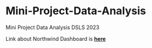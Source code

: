 # Mini-Project-Data-Analysis
Mini Project Data Analysis DSLS 2023

Link about Northwind Dashboard is  **[here](https://public.tableau.com/views/NorthwindDashboard_16774242442280/NorthwindDashboard?:language=en-US&publish=yes&:display_count=n&:origin=viz_share_link)**
